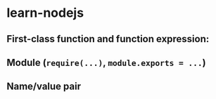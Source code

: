 # learn-nodejs

## First-class function and function expression:
## Module (`require(...)`, `module.exports = ...`)
## Name/value pair